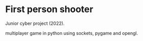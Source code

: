 # First person shooter

Junior cyber project (2022).

multiplayer game in python using sockets, pygame and opengl.
